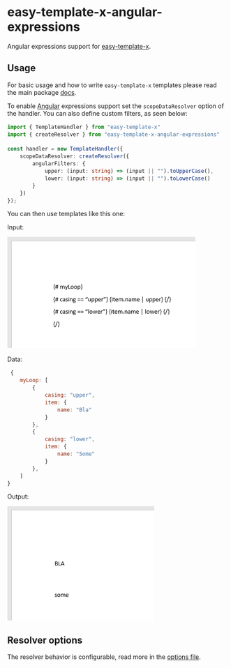 # easy-template-x-angular-expressions

Angular expressions support for [easy-template-x](https://github.com/alonrbar/easy-template-x).

## Usage

For basic usage and how to write `easy-template-x` templates please read the main package [docs](https://github.com/alonrbar/easy-template-x).

To enable [Angular](https://angular.io/) expressions support set the `scopeDataResolver` option of the handler.
You can also define custom filters, as seen below:

```typescript
import { TemplateHandler } from "easy-template-x"
import { createResolver } from "easy-template-x-angular-expressions"

const handler = new TemplateHandler({
    scopeDataResolver: createResolver({
        angularFilters: {
            upper: (input: string) => (input || "").toUpperCase(),
            lower: (input: string) => (input || "").toLowerCase()
        }
    })
});
```

You can then use templates like this one:

Input:

![input template](./docs/assets/main-example-in.png?raw=true)

Data:

```javascript
 {
    myLoop: [
        {
            casing: "upper",
            item: {
                name: "Bla"
            }
        },
        {
            casing: "lower",
            item: {
                name: "Some"
            }
        },
    ]
}
```

Output:

![output document](./docs/assets/main-example-out.png?raw=true)

## Resolver options

The resolver behavior is configurable, read more in the [options file](https://github.com/alonrbar/easy-template-x-angular-expressions/blob/master/src/resolverOptions.ts).
